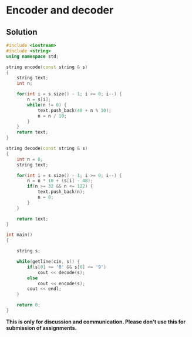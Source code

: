 # Encoder and decoder

## Solution

```c++
#include <iostream>
#include <string>
using namespace std;

string encode(const string & s)
{
    string text;
    int n;

    for(int i = s.size() - 1; i >= 0; i--) {
        n = s[i];
        while(n != 0) {
            text.push_back(48 + n % 10);
            n = n / 10;
        }
    }
    return text;
}

string decode(const string & s)
{
    int n = 0;
    string text;

    for(int i = s.size() - 1; i >= 0; i--) {
        n = n * 10 + (s[i] - 48);
        if(n >= 32 && n <= 122) {
            text.push_back(n);
            n = 0;
        }
    }

    return text;
}

int main()
{

    string s;

    while(getline(cin, s)) {
        if(s[0] >= '0' && s[0] <= '9')
            cout << decode(s);
        else
            cout << encode(s);
        cout << endl;
    }

    return 0;
}

```


**This is only for discussion and communication. Please don't use this for submission of assignments.**